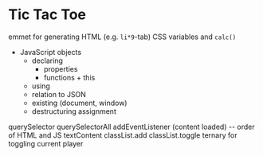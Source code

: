 # Tic Tac Toe

emmet for generating HTML (e.g. `li*9`-tab)
CSS variables and `calc()`

- JavaScript objects
  - declaring
    - properties
    - functions + this
  - using
  - relation to JSON
  - existing (document, window)
  - destructuring assignment

querySelector
querySelectorAll
addEventListener (content loaded) -- order of HTML and JS
textContent
classList.add
classList.toggle
ternary for toggling current player
